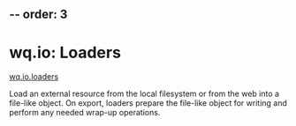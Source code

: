 --
order: 3
--

wq.io: Loaders
==============
[wq.io.loaders]

Load an external resource from the local filesystem or from the web into a file-like object.  On export, loaders prepare the file-like object for writing and perform any needed wrap-up operations.

[wq.io.loaders]: https://github.com/wq/wq.io/blob/master/loaders.py
